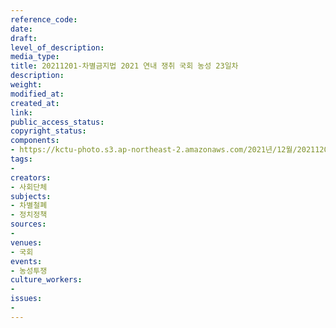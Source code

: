 ```yaml
---
reference_code: 
date: 
draft: 
level_of_description: 
media_type: 
title: 20211201-차별금지법 2021 연내 쟁취 국회 농성 23일차
description: 
weight: 
modified_at: 
created_at: 
link: 
public_access_status: 
copyright_status: 
components:
- https://kctu-photo.s3.ap-northeast-2.amazonaws.com/2021년/12월/20211201-차별금지법+2021+연내+쟁취+국회+농성+23일차/_5D40952.jpg
tags:
- 
creators:
- 사회단체
subjects:
- 차별철폐
- 정치정책
sources:
- 
venues:
- 국회
events:
- 농성투쟁
culture_workers:
- 
issues:
- 
---
```

